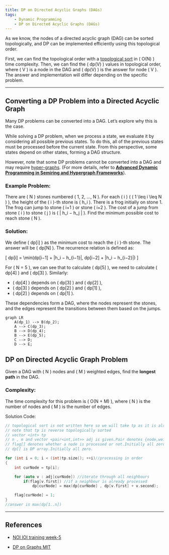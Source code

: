 ```yaml
---
title: DP on Directed Acyclic Graphs (DAGs)
tags:
    - Dynamic Programming
    - DP on Directed Acyclic Graphs (DAGs)
---
```


As we know, the nodes of a directed acyclic graph (DAG) can be sorted topologically, and DP can be implemented efficiently using this topological order. 

First, we can find the topological order with a [topological sort](https://en.wikipedia.org/wiki/Topological_sorting) in \( O(N) \) time complexity. Then, we can find the \( dp(V) \) values in topological order, where \( V \) is a node in the DAG and \( dp(V) \) is the answer for node \( V \). The answer and implementation will differ depending on the specific problem.

---

## Converting a DP Problem into a Directed Acyclic Graph

Many DP problems can be converted into a DAG. Let’s explore why this is the case.

While solving a DP problem, when we process a state, we evaluate it by considering all possible previous states. To do this, all of the previous states must be processed before the current state. From this perspective, some states depend on other states, forming a DAG structure.

However, note that some DP problems cannot be converted into a DAG and may require [hyper-graphs](https://en.wikipedia.org/wiki/Hypergraph). (For more details, refer to [**Advanced Dynamic Programming in Semiring and Hypergraph Frameworks**](https://en.wikipedia.org/wiki/Hypergraph)).

### Example Problem:

There are \( N \) stones numbered \( 1, 2, ..., N \). For each \( i \) ( \( 1 \leq i \leq N \) ), the height of the \( i \)-th stone is \( h_i \). There is a frog initially on stone 1. The frog can jump to stone \( i+1 \) or stone \( i+2 \). The cost of a jump from stone \( i \) to stone \( j \) is \( | h_i − h_j | \). Find the minimum possible cost to reach stone \( N \).

### Solution:

We define \( dp[i] \) as the minimum cost to reach the \( i \)-th stone. The answer will be \( dp[N] \). The recurrence relation is defined as:

\[
dp[i] = \min(dp[i−1] + |h_i − h_{i−1}|, dp[i−2] + |h_i − h_{i−2}|)
\]

For \( N = 5 \), we can see that to calculate \( dp[5] \), we need to calculate \( dp[4] \) and \( dp[3] \). Similarly:

- \( dp[4] \) depends on \( dp[3] \) and \( dp[2] \),
- \( dp[3] \) depends on \( dp[2] \) and \( dp[1] \),
- \( dp[2] \) depends on \( dp[1] \).

These dependencies form a DAG, where the nodes represent the stones, and the edges represent the transitions between them based on the jumps.

```mermaid
graph LR
    A(dp_1) --> B(dp_2);
    A --> C(dp_3);
    B --> D(dp_4);
    B --> E(dp_5);
    C --> D;
    D --> E;
```

## DP on Directed Acyclic Graph Problem

Given a DAG with \( N \) nodes and \( M \) weighted edges, find the **longest path** in the DAG.

### Complexity:

The time complexity for this problem is \( O(N + M) \), where \( N \) is the number of nodes and \( M \) is the number of edges.

Solution Code:

```cpp
// topological sort is not written here so we will take tp as it is already sorted
// note that tp is reverse topologically sorted
// vector <int> tp
// n , m and vector <pair<int,int>> adj is given.Pair denotes {node,weight}.
// flag[] denotes whether a node is processed or not.Initially all zero.
// dp[] is DP array.Initially all zero.

for (int i = 0; i < (int)tp.size(); ++i)//processing in order
{
    int curNode = tp[i];

    for (auto v : adj[curNode]) //iterate through all neighbours
        if(flag[v.first]) //if a neighbour is already processed
            dp[curNode] = max(dp[curNode] , dp[v.first] + v.second);

    flag[curNode] = 1;
}
//answer is max(dp[1..n])
```

---

## References

- [NOI IOI training week-5](https://noi.ph/training/weekly/week5.pdf)

- [DP on Graphs MIT](https://courses.csail.mit.edu/6.006/fall11/rec/rec19.pdf)